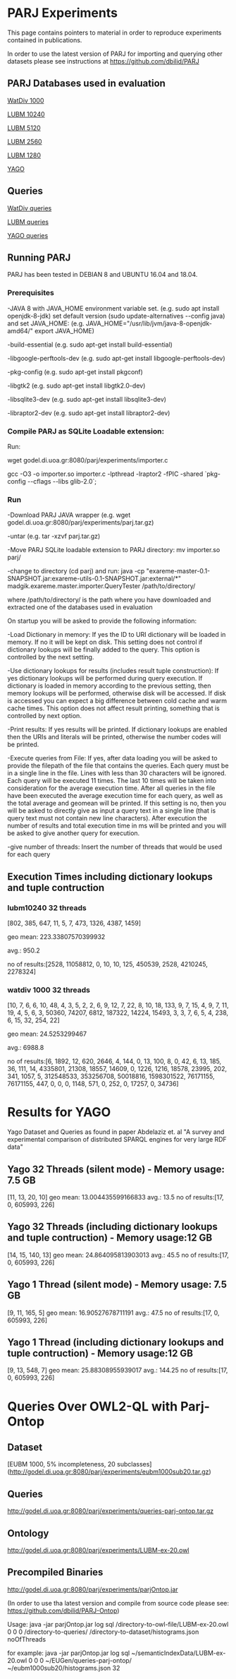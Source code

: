 
# PARJ Experiments
This page contains pointers to material in order to reproduce experiments contained in publications.

In order to use the latest version of PARJ for importing and querying other datasets please see instructions at https://github.com/dbilid/PARJ

## PARJ Databases used in evaluation

[WatDiv 1000](http://godel.di.uoa.gr:8080/parj/experiments/parjwatdiv1000.tar.gz)

[LUBM 10240](http://godel.di.uoa.gr:8080/parj/experiments/parjlubm10240.tar.gz)

[LUBM 5120](http://godel.di.uoa.gr:8080/parj/experiments/parjlubm5120.tar.gz)

[LUBM 2560](http://godel.di.uoa.gr:8080/parj/experiments/parjlubm2560.tar.gz)

[LUBM 1280](http://godel.di.uoa.gr:8080/parj/experiments/parjlubm1280.tar.gz)

[YAGO](http://godel.di.uoa.gr:8080/parj/experiments/parjyago.tar.gz)

## Queries

[WatDiv queries](http://godel.di.uoa.gr:8080/parj/experiments/watdiv.q)

[LUBM queries](http://godel.di.uoa.gr:8080/parj/experiments/lubm.q)

[YAGO queries](http://godel.di.uoa.gr:8080/parj/experiments/yago.q)



## Running PARJ

PARJ has been tested in DEBIAN 8 and UBUNTU 16.04 and 18.04.

### Prerequisites
-JAVA 8 with JAVA_HOME environment variable set. (e.g. sudo apt install openjdk-8-jdk)
set default version (sudo update-alternatives --config java)
and set JAVA_HOME: (e.g. JAVA_HOME="/usr/lib/jvm/java-8-openjdk-amd64/"
export JAVA_HOME)

-build-essential (e.g. sudo apt-get install build-essential)

-libgoogle-perftools-dev (e.g. sudo apt-get install  libgoogle-perftools-dev)

-pkg-config (e.g. sudo apt-get install pkgconf)

-libgtk2 (e.g. sudo apt-get install libgtk2.0-dev)

-libsqlite3-dev (e.g. sudo apt-get install libsqlite3-dev)

-libraptor2-dev (e.g. sudo apt-get install libraptor2-dev)

### Compile PARJ as SQLite Loadable extension:
Run:

wget godel.di.uoa.gr:8080/parj/experiments/importer.c

gcc -O3 -o importer.so importer.c -lpthread -lraptor2 -fPIC -shared \`pkg-config --cflags --libs glib-2.0\`;


### Run
-Download PARJ JAVA wrapper (e.g. wget godel.di.uoa.gr:8080/parj/experiments/parj.tar.gz)

-untar (e.g. tar -xzvf parj.tar.gz)

-Move PARJ SQLite loadable extension to PARJ directory:
mv importer.so parj/ 

-change to directory (cd parj) and run: java -cp "exareme-master-0.1-SNAPSHOT.jar:exareme-utils-0.1-SNAPSHOT.jar:external/*" madgik.exareme.master.importer.QueryTester /path/to/directory/

where /path/to/directory/ is the path where you have downloaded and extracted one of the databases used in evaluation

On startup you will be asked to provide the following information:

-Load Dictionary in memory: If yes the ID to URI dictionary will be loaded in memory. If no it will be kept on disk. This setting does not control if dictionary lookups will be finally added to the query. This option is controlled by the next setting.

-Use dictionary lookups for results (includes result tuple construction): If yes dictionary lookups will be performed during query execution. If dictionary is loaded in memory according to the previous setting, then memory lookups will be performed, otherwise disk will be accessed. If disk is accessed you can expect a big difference between cold cache and warm cache times. This option does not affect result printing, something that is controlled by next option.

-Print results: If yes results will be printed. If dictionary lookups are enabled then the URIs and literals will be printed, otherwise the number codes will be printed.

-Execute queries from File: If yes, after data loading you will be asked to provide the filepath of the file that contains the queries. Each query must be in a single line in the file. Lines with less than 30 characters will be ignored. Each query will be executed 11 times. The last 10 times will be taken into consideration for the average execution time. After all queries in the file have been executed the average execution time for each query, as well as the total average and geomean will be printed. If this setting is no, then you will be asked to directly give as input a query text in a single line (that is query text must not contain new line characters). After execution the number of results and total execution time in ms will be printed and you will be asked to give another query for execution.

-give number of threads: Insert the number of threads that would be used for each query

## Execution Times including dictionary lookups and tuple contruction

### lubm10240 32 threads

[802, 385, 647, 11, 5, 7, 473, 1326, 4387, 1459]

geo mean: 223.33807570399932

avg.: 950.2

no of results:[2528, 11058812, 0, 10, 10, 125, 450539, 2528, 4210245, 2278324]


### watdiv 1000 32 threads

[10, 7, 6, 6, 10, 48, 4, 3, 5, 2, 2, 6, 9, 12, 7, 22, 8, 10, 18, 133, 9, 7, 15, 4, 9, 7, 11, 19, 4, 5, 6, 3, 50360, 74207, 6812, 187322, 14224, 15493, 3, 3, 7, 6, 5, 4, 238, 6, 15, 32, 254, 22]

geo mean: 24.5253299467

avg.: 6988.8

no of results:[6, 1892, 12, 620, 2646, 4, 144, 0, 13, 100, 8, 0, 42, 6, 13, 185, 36, 111, 14, 4335801, 21308, 18557, 14609, 0, 1226, 1216, 18578, 23995, 202, 341, 1057, 5, 312548533, 353256708, 50018816, 1598301522, 76171155, 76171155, 447, 0, 0, 0, 1148, 571, 0, 252, 0, 17257, 0, 34736]

# Results for YAGO
Yago Dataset and Queries as found in paper Abdelaziz et. al "A survey and experimental comparison of distributed SPARQL engines for very large RDF data"

## Yago 32 Threads (silent mode) - Memory usage: 7.5 GB
[11, 13, 20, 10]
geo mean: 13.004435599166833
avg.: 13.5
no of results:[17, 0, 605993, 226]

## Yago 32 Threads (including dictionary lookups and tuple contruction) - Memory usage:12 GB
[14, 15, 140, 13]
geo mean: 24.864095813903013
avg.: 45.5
no of results:[17, 0, 605993, 226]

## Yago 1 Thread (silent mode) - Memory usage: 7.5 GB
[9, 11, 165, 5]
geo mean: 16.90527678711191
avg.: 47.5
no of results:[17, 0, 605993, 226]

## Yago 1 Thread (including dictionary lookups and tuple contruction) - Memory usage:12 GB
[9, 13, 548, 7]
geo mean: 25.88308955939017
avg.: 144.25
no of results:[17, 0, 605993, 226]

# Queries Over OWL2-QL with Parj-Ontop

## Dataset
[EUBM 1000, 5% incompleteness, 20 subclasses] (http://godel.di.uoa.gr:8080/parj/experiments/eubm1000sub20.tar.gz)

## Queries
http://godel.di.uoa.gr:8080/parj/experiments/queries-parj-ontop.tar.gz

## Ontology
http://godel.di.uoa.gr:8080/parj/experiments/LUBM-ex-20.owl

## Precompiled Binaries
http://godel.di.uoa.gr:8080/parj/experiments/parjOntop.jar

(In order to use tha latest version and compile from source code please see: https://github.com/dbilid/PARJ-Ontop)

Usage: java -jar parjOntop.jar log sql /directory-to-owl-file/LUBM-ex-20.owl 0 0 0 /directory-to-queries/ /directory-to-dataset/histograms.json noOfThreads

for example: java -jar parjOntop.jar log sql ~/semanticIndexData/LUBM-ex-20.owl 0 0 0 ~/EUGen/queries-parj-ontop/ ~/eubm1000sub20/histograms.json 32







